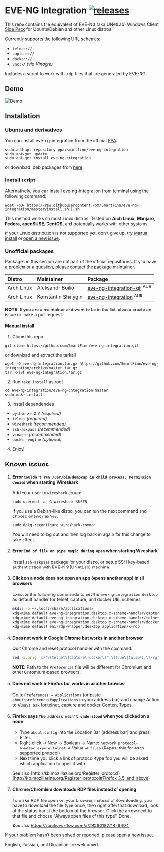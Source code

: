 # EVE-NG Integration [![releases](https://img.shields.io/github/release/smartfinn/eve-ng-integration.svg)](https://github.com/SmartFinn/eve-ng-integration/releases)

This repo contains the equivalent of EVE-NG (aka UNetLab) [Windows Client Side Pack](http://www.eve-ng.net/index.php/downloads/windows-client-side-pack) for Ubuntu/Debian and other Linux distros.

Currently supports the following URL schemes:

* `telnet://`
* `capture://`
* `docker://`
* `vnc://` _(via Vinagre)_

Includes a script to work with .rdp files that are generated by EVE-NG.

## Demo

![Demo](demo.gif)

## Installation

### Ubuntu and derivatives

You can install eve-ng-integration from the official [PPA](https://launchpad.net/~smartfinn/+archive/ubuntu/eve-ng-integration):

```
sudo add-apt-repository ppa:smartfinn/eve-ng-integration
sudo apt-get update
sudo apt-get install eve-ng-integration
```

or download .deb packages from [here](https://launchpad.net/~smartfinn/+archive/ubuntu/eve-ng-integration/+packages).

### Install script

Alternatively, you can install eve-ng-integration from terminal using the following command:

```
wget -qO- https://raw.githubusercontent.com/SmartFinn/eve-ng-integration/master/install.sh | sh
```

This method works on most Linux distros. Tested on **Arch Linux**, **Manjaro**, **Fedora**, **openSUSE**, **CentOS**, and potentially works with other systems.

If your Linux distribution is not supported yet, don't give up, try [Manual install](#manual-install) or [open a new issue](https://github.com/SmartFinn/eve-ng-integration/issues/new).

### Unofficial packages

Packages in this section are not part of the official repositories. If you have a problem or a question, please contact the package maintainer.

| **Distro** | **Maintainer**  | **Package**                              |
| :--------- | :-------------- | :--------------------------------------- |
| Arch Linux | Aleksandr Boiko | [eve-ng-integration-git](https://aur.archlinux.org/packages/eve-ng-integration-git) <sup>AUR</sup> |
| Arch Linux | Konstantin Shalygin | [eve-ng-integration](https://aur.archlinux.org/packages/eve-ng-integration) <sup>AUR</sup> |

**NOTE:** If you are a maintainer and want to be in the list, please create an issue or make a pull request.

#### Manual install

1. Clone this repo

  ```
  git clone https://github.com/SmartFinn/eve-ng-integration.git
  ```
  or download and extract the tarball
  ```
  wget -O eve-ng-integration.tar.gz https://github.com/SmartFinn/eve-ng-integration/archive/master.tar.gz
  tar -xzvf eve-ng-integration.tar.gz
  ```

2. Run `make install` as root

  ```
  cd eve-ng-integration/eve-ng-integration-master
  sudo make install
  ```

3. Install dependencies

  * `python` >= 2.7 _(required)_
  * `telnet` _(required)_
  * `wireshark` _(recommended)_
  * `ssh-askpass` _(recommended)_
  * `vinagre` _(recommended)_
  * `docker-engine` _(optional)_

4. Enjoy!

## Known issues

1. #### Error `Couldn't run /usr/bin/dumpcap in child process: Permission denied` when starting Wireshark

    Add your user to `wireshark` group:

    ```
    sudo usermod -a -G wireshark $USER
    ```

    If you use a Debian-like distro, you can run the next command and choose answer as `Yes`:

    ```
    sudo dpkg-reconfigure wireshark-common
    ```

    You will need to log out and then log back in again for this change to take effect.

2. #### Error `End of file on pipe magic during open` when starting Wireshark

    Install `ssh-askpass` package for your distro, or setup SSH key-based authentication with EVE-NG (UNetLab) machine.

3. #### Click on a node does not open an app (opens another app) in all browsers

    Execute the following commands to set the `eve-ng-integration.desktop` as default handler for telnet, capture, and docker URL schemes:

    ```bash
    mkdir -p ~/.local/share/applications/
    xdg-mime default eve-ng-integration.desktop x-scheme-handler/capture
    xdg-mime default eve-ng-integration.desktop x-scheme-handler/telnet
    xdg-mime default eve-ng-integration.desktop x-scheme-handler/docker
    xdg-mime default eni-rdp-wrapper.desktop application/x-rdp
    ```

4. #### Does not work in Google Chrome but works in another browser

    Quit Chrome and reset protocol handler with the command:

    ```bash
    sed -i.orig 's/"\(telnet\|capture\|docker\)":\(true\|false\),\?//g' "$HOME/.config/google-chrome/Default/Preferences"
    ```

    **NOTE**: Path to the `Preferences` file will be different for Chromium and other Chromium-based browsers.

5. #### Does not work in Firefox but works in another browser

    Go to `Preferences → Applications` (or paste `about:preferences#applications` in your address bar) and change Action to `Always ask` for telnet, capture and docker Content Types.

6. #### Firefox says `The address wasn't understood` when you clicked on a node

    - Type `about:config` into the Location Bar (address bar) and press Enter.
    - Right-click → New → Boolean → Name: `network.protocol-handler.expose.telnet` → Value → `false` (Repeat this for each supported protocol)
    - Next time you click a link of protocol-type foo you will be asked which application to open it with.

    See also [http://kb.mozillazine.org/Register_protocol](http://kb.mozillazine.org/Register_protocol#Firefox_3.5_and_above)

7. #### Chrome/Chromium downloads RDP files instead of opening

    To make RDP file open on your browser, instead of downloading, you have to download the file type once, then right after that download, look at the status bar at the bottom of the browser. Click the arrow next to that file and choose "Always open files of this type". Done.

    See also https://stackoverflow.com/a/24290187/1446494

If your problem hasn't been solved or reported, please [open a new issue](https://github.com/SmartFinn/eve-ng-integration/issues).

English, Russian, and Ukrainian are welcomed.
